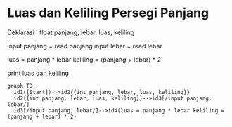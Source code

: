 # Luas dan Keliling Persegi Panjang #

Deklarasi : float panjang, lebar, luas, keliling 

input panjang = read panjang
input lebar = read lebar

luas = panjang * lebar 
keliling = (panjang + lebar) * 2

print luas dan keliling

```mermaid
graph TD;
  id1([Start])-->id2{{int panjang, lebar, luas, keliling}}
  id2{{int panjang, lebar, luas, keliling}}-->id3[/input panjang, lebar/]
  id3[/input panjang, lebar/]-->id4(luas = panjang * lebar keliling = (panjang + lebar) * 2)
```
